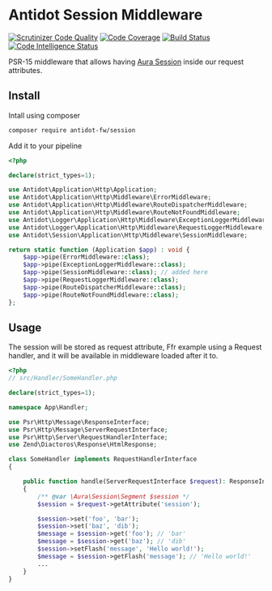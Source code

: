 # Antidot Session Middleware

[![Scrutinizer Code Quality](https://scrutinizer-ci.com/g/antidot-framework/session-middleware/badges/quality-score.png?b=master)](https://scrutinizer-ci.com/g/antidot-framework/session-middleware/?branch=master)
[![Code Coverage](https://scrutinizer-ci.com/g/antidot-framework/session-middleware/badges/coverage.png?b=master)](https://scrutinizer-ci.com/g/antidot-framework/session-middleware/?branch=master)
[![Build Status](https://scrutinizer-ci.com/g/antidot-framework/session-middleware/badges/build.png?b=master)](https://scrutinizer-ci.com/g/antidot-framework/session-middleware/build-status/master)
[![Code Intelligence Status](https://scrutinizer-ci.com/g/antidot-framework/session-middleware/badges/code-intelligence.svg?b=master)](https://scrutinizer-ci.com/code-intelligence)

PSR-15 middleware that allows having [Aura Session](https://github.com/auraphp/Aura.Session) inside our request attributes.

## Install

Intall using composer

```bash
composer require antidot-fw/session
```

Add it to your pipeline

```php
<?php

declare(strict_types=1);

use Antidot\Application\Http\Application;
use Antidot\Application\Http\Middleware\ErrorMiddleware;
use Antidot\Application\Http\Middleware\RouteDispatcherMiddleware;
use Antidot\Application\Http\Middleware\RouteNotFoundMiddleware;
use Antidot\Logger\Application\Http\Middleware\ExceptionLoggerMiddleware;
use Antidot\Logger\Application\Http\Middleware\RequestLoggerMiddleware;
use Antidot\Session\Application\Http\Middleware\SessionMiddleware;

return static function (Application $app) : void {
    $app->pipe(ErrorMiddleware::class);
    $app->pipe(ExceptionLoggerMiddleware::class);
    $app->pipe(SessionMiddleware::class); // added here
    $app->pipe(RequestLoggerMiddleware::class);
    $app->pipe(RouteDispatcherMiddleware::class);
    $app->pipe(RouteNotFoundMiddleware::class);
};

```

## Usage

The session will be stored as request attribute, Ffr example using a Request handler, and it will be available in middleware 
loaded after it to.

```php
<?php
// src/Handler/SomeHandler.php

declare(strict_types=1);

namespace App\Handler;

use Psr\Http\Message\ResponseInterface;
use Psr\Http\Message\ServerRequestInterface;
use Psr\Http\Server\RequestHandlerInterface;
use Zend\Diactoros\Response\HtmlResponse;

class SomeHandler implements RequestHandlerInterface
{

    public function handle(ServerRequestInterface $request): ResponseInterface
    {
        /** @var \Aura\Session\Segment $session */
        $session = $request->getAttribute('session');

        $session->set('foo', 'bar');
        $session->set('baz', 'dib');
        $message = $session->get('foo'); // 'bar'
        $message = $session->get('baz'); // 'dib'
        $session->setFlash('message', 'Hello world!');
        $message = $session->getFlash('message'); // 'Hello world!'
        ...
    }
}

```
